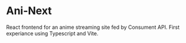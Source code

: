 # Ani-Next
React frontend for an anime streaming site fed by Consument API.
First experiance using Typescript and Vite. 
